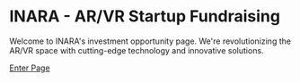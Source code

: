 # INARA - AR/VR Startup Fundraising

Welcome to INARA's investment opportunity page. We're revolutionizing the AR/VR space with cutting-edge technology and innovative solutions.




[ Enter Page](https://inara-fundraise.netlify.app)

